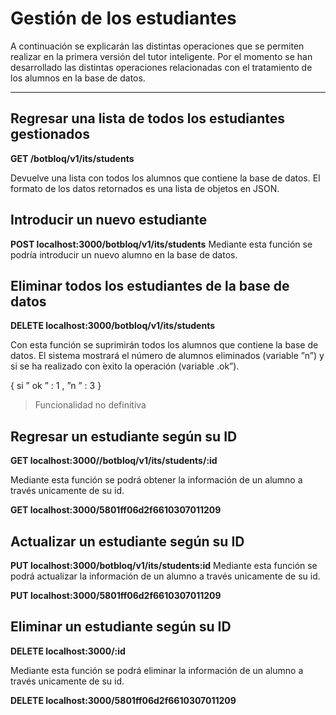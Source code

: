 Gestión de los estudiantes
===================

A continuación se explicarán las distintas operaciones que se permiten realizar en la primera versión del tutor inteligente. Por el momento se han desarrollado las distintas operaciones relacionadas con el tratamiento de los alumnos en la base de datos.

----------

Regresar una lista de todos los estudiantes gestionados
-------------

**GET /botbloq/v1/its/students**

Devuelve una lista con todos los alumnos que contiene la base de datos. El
formato de los datos retornados es una lista de objetos en JSON.

Introducir un nuevo estudiante
-------------
**POST localhost:3000/botbloq/v1/its/students**
Mediante esta función se podría introducir un nuevo alumno en la base de
datos. 

Eliminar todos los estudiantes de la base de datos
-------------
**DELETE localhost:3000/botbloq/v1/its/students**

Con esta función se suprimirán todos los alumnos que contiene la base de
datos. El sistema mostrará
 el número de alumnos eliminados (variable ”n”) y si se ha realizado con  ́exito la operación (variable .ok”).
 
{
si
” ok ” : 1 ,
”n ” : 3
}

>Funcionalidad no definitiva

Regresar un estudiante según su ID
-------------
**GET localhost:3000//botbloq/v1/its/students/:id**

Mediante esta función se podrá obtener la información de un alumno a través
unicamente de su id. 

**GET localhost:3000/5801ff06d2f6610307011209**


Actualizar un estudiante según su ID
-------------

**PUT localhost:3000/botbloq/v1/its/students:id**
Mediante esta función se podrá actualizar la información de un alumno a través unicamente de su id. 

**PUT localhost:3000/5801ff06d2f6610307011209**

Eliminar un estudiante según su ID
-------------

**DELETE localhost:3000/:id**

Mediante esta función se podrá eliminar la información de un alumno a través
unicamente de su id. 

**DELETE localhost:3000/5801ff06d2f6610307011209**





